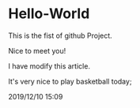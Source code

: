 # Hello-World
This is the fist of github Project.

Nice to meet you!

I have modify this article.

It's very nice to play basketball today;

2019/12/10 15:09
